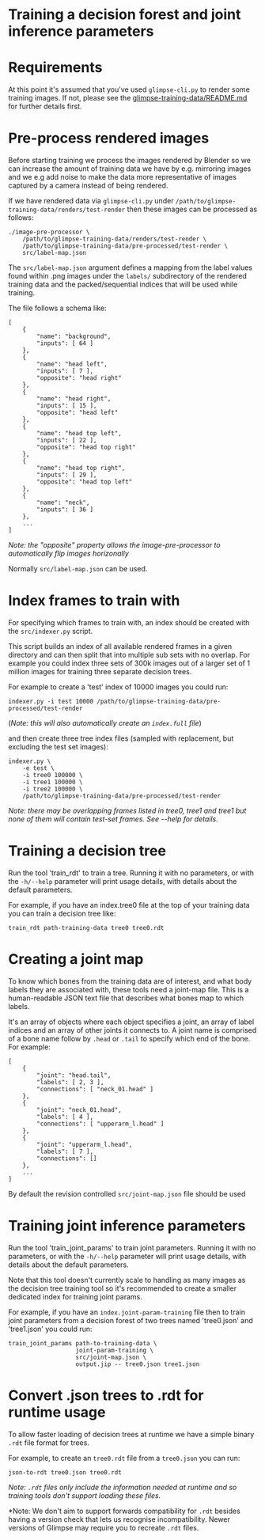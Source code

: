 Training a decision forest and joint inference parameters
=========================================================

Requirements
============

At this point it's assumed that you've used `glimpse-cli.py` to render some
training images. If not, please see the
[glimpse-training-data/README.md](https://github.com/glimpse-project/glimpse-training-data/blob/master/README.md)
for further details first.


Pre-process rendered images
===========================

Before starting training we process the images rendered by Blender so we can
increase the amount of training data we have by e.g. mirroring images and we
e.g add noise to make the data more representative of images captured by a
camera instead of being rendered.

If we have rendered data via `glimpse-cli.py` under
`/path/to/glimpse-training-data/renders/test-render` then these images
can be processed as follows:

```
./image-pre-processor \
    /path/to/glimpse-training-data/renders/test-render \
    /path/to/glimpse-training-data/pre-processed/test-render \
    src/label-map.json
```

The `src/label-map.json` argument defines a mapping from the label values found
within .png images under the `labels/` subdirectory of the rendered training
data and the packed/sequential indices that will be used while training.

The file follows a schema like:
```
[
    {
        "name": "background",
        "inputs": [ 64 ]
    },
    {
        "name": "head left",
        "inputs": [ 7 ],
        "opposite": "head right"
    },
    {
        "name": "head right",
        "inputs": [ 15 ],
        "opposite": "head left"
    },
    {
        "name": "head top left",
        "inputs": [ 22 ],
        "opposite": "head top right"
    },
    {
        "name": "head top right",
        "inputs": [ 29 ],
        "opposite": "head top left"
    },
    {
        "name": "neck",
        "inputs": [ 36 ]
    },
    ...
]
```

*Note: the "opposite" property allows the image-pre-processor to automatically
flip images horizonally*


Normally `src/label-map.json` can be used.


Index frames to train with
==========================

For specifying which frames to train with, an index should be created with the
`src/indexer.py` script.

This script builds an index of all available rendered frames in a given
directory and can then split that into multiple sub sets with no overlap. For
example you could index three sets of 300k images out of a larger set of 1
million images for training three separate decision trees.

For example to create a 'test' index of 10000 images you could run:
```
indexer.py -i test 10000 /path/to/glimpse-training-data/pre-processed/test-render
```
(*Note: this will also automatically create an `index.full` file*)

and then create three tree index files (sampled with replacement, but excluding
the test set images):
```
indexer.py \
    -e test \
    -i tree0 100000 \
    -i tree1 100000 \
    -i tree2 100000 \
    /path/to/glimpse-training-data/pre-processed/test-render
```
*Note: there may be overlapping frames listed in tree0, tree1 and tree1 but
none of them will contain test-set frames. See --help for details.*

Training a decision tree
========================

Run the tool 'train_rdt' to train a tree. Running it with no parameters, or
with the `-h/--help` parameter will print usage details, with details about the
default parameters.

For example, if you have an index.tree0 file at the top of your training data
you can train a decision tree like:

```
train_rdt path-training-data tree0 tree0.rdt
```

Creating a joint map
====================

To know which bones from the training data are of interest, and what body
labels they are associated with, these tools need a joint-map file.  This is a
human-readable JSON text file that describes what bones map to which labels.

It's an array of objects where each object specifies a joint, an array of
label indices and an array of other joints it connects to. A joint name is
comprised of a bone name follow by `.head` or `.tail` to specify which end of
the bone. For example:

```
[
    {
        "joint": "head.tail",
        "labels": [ 2, 3 ],
        "connections": [ "neck_01.head" ]
    },
    {
        "joint": "neck_01.head",
        "labels": [ 4 ],
        "connections": [ "upperarm_l.head" ]
    },
    {
        "joint": "upperarm_l.head",
        "labels": [ 7 ],
        "connections": []
    },
    ...
]
```

By default the revision controlled `src/joint-map.json` file should be used

Training joint inference parameters
===================================

Run the tool 'train_joint_params' to train joint parameters. Running it with no
parameters, or with the `-h/--help` parameter will print usage details, with
details about the default parameters.

Note that this tool doesn't currently scale to handling as many images as
the decision tree training tool so it's recommended to create a smaller
dedicated index for training joint params.

For example, if you have an `index.joint-param-training` file then to train
joint parameters from a decision forest of two trees named 'tree0.json' and
'tree1.json' you could run:

```
train_joint_params path-to-training-data \
                   joint-param-training \
                   src/joint-map.json \
                   output.jip -- tree0.json tree1.json
```


Convert .json trees to .rdt for runtime usage
=============================================

To allow faster loading of decision trees at runtime we have a simple binary
`.rdt` file format for trees.

For example, to create an `tree0.rdt` file from a `tree0.json` you can run:
```
json-to-rdt tree0.json tree0.rdt
```

*Note: `.rdt` files only include the information needed at runtime and so
training tools don't support loading these files.*

*Note: We don't aim to support forwards compatibility for `.rdt` besides having
a version check that lets us recognise incompatibility. Newer versions of
Glimpse may require you to recreate `.rdt` files.
